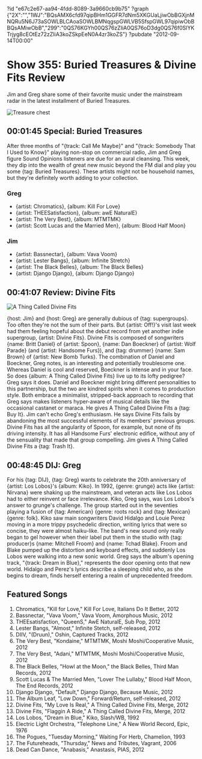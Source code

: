 ?id "e67c2e67-aa94-4fdd-8089-3a9660cb9b75"
?graph {"2X":"","1WJ":"BQsAMX6cfd97qipBHm1GGFR7dNm5XKGUaLjiwObBGXjnMNQRu5N6J73aSOWLBLCAoaSOWLBMNqgspGWLVB5SfspGWL97qipiwObBBQsAMiwObB","299":"0QS76KGYh00QS76zZIiA0QS76oD3dg0QS76f0SlYKTrjyg8cEOtEz72zZIiA3koZSkpEeN0A4zr3koZS"}
?pubdate "2012-09-14T00:00"

# Show 355: Buried Treasures & Divine Fits Review
Jim and Greg share some of their favorite music under the mainstream radar in the latest installment of Buried Treasures.

![Treasure chest](https://static.soundopinions.org/images/buriedtreasures/goldcoins.jpg)

## 00:01:45 Special: Buried Treasures
After three months of "{track: Call Me Maybe}" and "{track: Somebody That I Used to Know}" playing non-stop on commercial radio, Jim and Greg figure Sound Opinions listeners are due for an aural cleansing. This week, they dip into the wealth of great new music beyond the FM dial and play you some {tag: Buried Treasures}. These artists might not be household names, but they're definitely worth adding to your collection.

### Greg
- {artist: Chromatics}, {album: Kill For Love}
- {artist: THEESatisfaction}, {album: awE NaturalE}
- {artist: The Very Best}, {album: MTMTMK}
- {artist: Scott Lucas and the Married Men}, {album: Blood Half Moon}

### Jim
- {artist: Bassnectar}, {album: Vava Voom}
- {artist: Lester Bangs}, {album: Infinite Stretch}
- {artist: The Black Belles}, {album: The Black Belles}
- {artist: Django Django}, {album: Django Django}

## 00:41:07 Review: Divine Fits
![A Thing Called Divine Fits](https://static.soundopinions.org/assets/355/1WJ0.jpg)

{host: Jim} and {host: Greg} are generally dubious of {tag: supergroups}. Too often they're not the sum of their parts. But {artist: Off!}'s visit last week had them feeling hopeful about the debut record from yet another indie supergroup, {artist: Divine Fits}. Divine Fits is composed of songwriters {name: Britt Daniel} of {artist: Spoon}, {name: Dan Boeckner} of {artist: Wolf Parade} (and {artist: Handsome Furs}), and {tag: drummer} {name: Sam Brown} of {artist: New Bomb Turks}. The combination of Daniel and Boeckner, Greg notes, is an interesting and potentially troublesome one. Whereas Daniel is cool and reserved, Boeckner is intense and in your face. So does {album: A Thing Called Divine Fits} live up to its lofty pedigree? Greg says it does. Daniel and Boeckner might bring different personalities to this partnership, but the two are kindred spirits when it comes to production style. Both embrace a minimalist, stripped-back approach to recording that Greg says makes listeners hyper-aware of musical details like the occasional castanet or maraca. He gives A Thing Called Divine Fits a {tag: Buy It}. Jim can't echo Greg's enthusiasm. He says Divine Fits fails by abandoning the most successful elements of its members' previous groups. Divine Fits has all the angularity of Spoon, for example, but none of its driving intensity. It has all Handsome Furs' electronic edifice, without any of the sensuality that made that group compelling. Jim gives A Thing Called Divine Fits a {tag: Trash It}.

## 00:48:45 DIJ: Greg
For his {tag: DIJ}, {tag: Greg} wants to celebrate the 20th anniversary of {artist: Los Lobos}'s {album: Kiko}. In 1992, {genre: grunge} acts like {artist: Nirvana} were shaking up the mainstream, and veteran acts like Los Lobos had to either reinvent or face irrelevance. Kiko, Greg says, was Los Lobos's answer to grunge's challenge. The group started out in the seventies playing a fusion of {tag: American} {genre: roots rock} and {tag: Mexican} {genre: folk}. Kiko saw main songwriters David Hidalgo and Louie Perez moving in a more trippy psychedelic direction, writing lyrics that were so concise, they were almost haiku-like. The band's new sound only really began to gel however when their label put them in the studio with {tag: producer}s {name: Mitchell Froom} and {name: Tchad Blake}. Froom and Blake pumped up the distortion and keyboard effects, and suddenly Los Lobos were walking into a new sonic world. Greg says the album's opening track, "{track: Dream in Blue}," represents the door opening onto that new world. Hidalgo and Perez's lyrics describe a sleeping child who, as she begins to dream, finds herself entering a realm of unprecedented freedom.

## Featured Songs
1. Chromatics, "Kill for Love," Kill For Love, Italians Do It Better, 2012
2. Bassnectar, "Vava Voom," Vava Voom, Amorphous Music, 2012
3. THEEsatisfaction, "QueenS," AwE NaturalE, Sub Pop, 2012
4. Lester Bangs, "Almost," Infinite Stetch, self-released, 2012
5. DIIV, "(Druun)," Oshin, Captured Tracks, 2012
6. The Very Best, "Kondaine," MTMTMK, Moshi Moshi/Cooperative Music, 2012
7. The Very Best, "Adani," MTMTMK, Moshi Moshi/Cooperative Music, 2012
8. The Black Belles, "Howl at the Moon," the Black Belles, Third Man Records, 2012
9. Scott Lucas & The Married Men, "Lover The Lullaby," Blood Half Moon, The End Records, 2012
10. Django Django, "Default," Django Django, Because Music, 2012
11. The Album Leaf, "Low Down," Forward/Return, self-released, 2012
12. Divine Fits, "My Love Is Real," A Thing Called Divine Fits, Merge, 2012
13. Divine Fits, "Flaggin A Ride," A Thing Called Divine Fits, Merge, 2012
14. Los Lobos, "Dream in Blue," Kiko, Slash/WB, 1992
15. Electric Light Orchestra, "Telephone Line," A New World Record, Epic, 1976
16. The Pogues, "Tuesday Morning," Waiting For Herb, Chamelion, 1993
17. The Futureheads, "Thursday," News and Tributes,  Vagrant, 2006
18. Dead Can Dance, "Anabasis," Anastasis, PIAS, 2012

